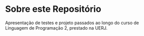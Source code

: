 # Sobre este Repositório

Apresentação de testes e projeto passados ao longo do curso de Linguagem de Programação 2, prestado na UERJ.
